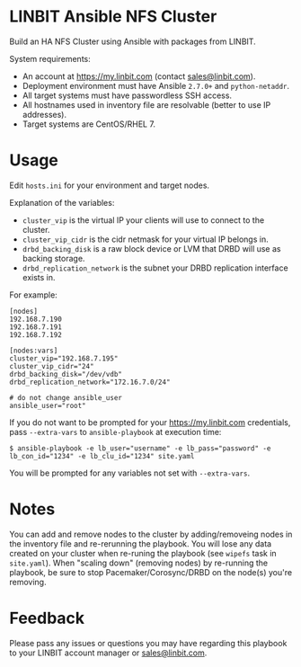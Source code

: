 # LINBIT Ansible NFS Cluster

Build an HA NFS Cluster using Ansible with packages from LINBIT.

System requirements:

  - An account at https://my.linbit.com (contact sales@linbit.com).
  - Deployment environment must have Ansible `2.7.0+` and `python-netaddr`.
  - All target systems must have passwordless SSH access.
  - All hostnames used in inventory file are resolvable (better to use IP addresses).
  - Target systems are CentOS/RHEL 7.

# Usage

Edit `hosts.ini` for your environment and target nodes. 

Explanation of the variables:

  - `cluster_vip` is the virtual IP your clients will use to connect to the cluster.
  - `cluster_vip_cidr` is the cidr netmask for your virtual IP belongs in.
  - `drbd_backing_disk` is a raw block device or LVM that DRBD will use as backing storage.
  - `drbd_replication_network` is the subnet your DRBD replication interface exists in.

For example:
```
[nodes]
192.168.7.190
192.168.7.191
192.168.7.192

[nodes:vars]
cluster_vip="192.168.7.195"
cluster_vip_cidr="24"
drbd_backing_disk="/dev/vdb"
drbd_replication_network="172.16.7.0/24"

# do not change ansible_user
ansible_user="root"
```

If you do not want to be prompted for your https://my.linbit.com credentials, pass `--extra-vars` to `ansible-playbook` at execution time:
```
$ ansible-playbook -e lb_user="username" -e lb_pass="password" -e lb_con_id="1234" -e lb_clu_id="1234" site.yaml
```

You will be prompted for any variables not set with `--extra-vars`.

# Notes

You can add and remove nodes to the cluster by adding/removeing nodes in the inventory file and re-rerunning the playbook. You will lose any data created on your cluster when re-runing the playbook (see `wipefs` task in `site.yaml`). When "scaling down" (removing nodes) by re-running the playbook, be sure to stop Pacemaker/Corosync/DRBD on the node(s) you're removing.

# Feedback

Please pass any issues or questions you may have regarding this playbook to your LINBIT account manager or sales@linbit.com.
